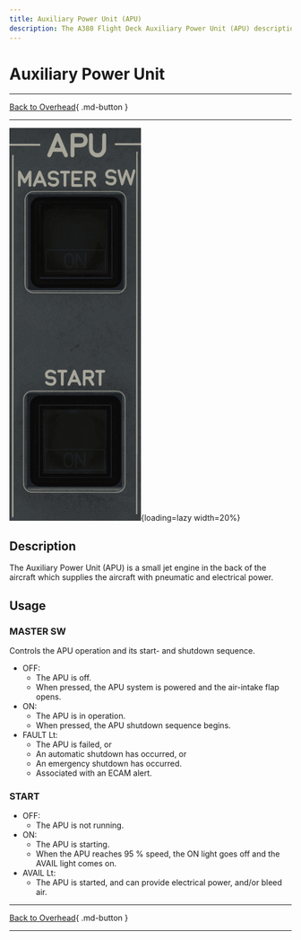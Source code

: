 ```yaml
---
title: Auxiliary Power Unit (APU) 
description: The A380 Flight Deck Auxiliary Power Unit (APU) description. 
---
```


# Auxiliary Power Unit

---

[Back to Overhead](../overviews/ovhd.md){ .md-button }

---

![APU Panel](../../../assets/a380x-briefing/flight-deck/ovhd/apu-panel.png "APU Panel"){loading=lazy width=20%}

[//]: # (TODO)
<!-- TODO
!!! note "API Documentation: [APU Panel API](../../../../../aircraft/a32nx/a32nx-api/a380x-flight-deck-api.md#apu-panel)"
-->

## Description

The Auxiliary Power Unit (APU) is a small jet engine in the back of the aircraft which supplies the 
aircraft with pneumatic and electrical power.

## Usage

### MASTER SW

Controls the APU operation and its start- and shutdown sequence.

- OFF:
    - The APU is off. 
    - When pressed, the APU system is powered and the air-intake flap opens.
- ON:
    - The APU is in operation. 
    - When pressed, the APU shutdown sequence begins.
- FAULT Lt:
    - The APU is failed, or
    - An automatic shutdown has occurred, or
    - An emergency shutdown has occurred.
    - Associated with an ECAM alert.

### START

- OFF:
    - The APU is not running. 
- ON:
    - The APU is starting.
    - When the APU reaches 95 % speed, the ON light goes off and the AVAIL light
      comes on.
- AVAIL Lt:
    - The APU is started, and can provide electrical power, and/or bleed air.

---

[Back to Overhead](../overviews/ovhd.md){ .md-button }

---
